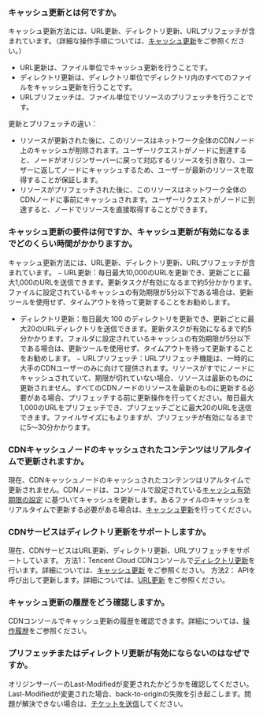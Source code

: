 ### キャッシュ更新とは何ですか。
キャッシュ更新方法には、URL更新、ディレクトリ更新、URLプリフェッチが含まれています。（詳細な操作手順については、[キャッシュ更新](https://intl.cloud.tencent.com/document/product/228/6299)をご参照ください。）
- URL更新は、ファイル単位でキャッシュ更新を行うことです。
- ディレクトリ更新は、ディレクトリ単位でディレクトリ内のすべてのファイルをキャッシュ更新を行うことです。
- URLプリフェッチは、ファイル単位でリソースのプリフェッチを行うことです。

更新とプリフェッチの違い：
- リソースが更新された後に、このリソースはネットワーク全体のCDNノード上のキャッシュが削除されます。ユーザーリクエストがノードに到達すると、ノードがオリジンサーバーに戻って対応するリソースを引き取り、ユーザーに返してノードにキャッシュするため、ユーザーが最新のリソースを取得することが保証します。
- リソースがプリフェッチされた後に、このリソースはネットワーク全体のCDNノードに事前にキャッシュされます。ユーザーリクエストがノードに到達すると、ノードでリソースを直接取得することができます。


### キャッシュ更新の要件は何ですか、キャッシュ更新が有効になるまでどのくらい時間がかかりますか。
キャッシュ更新方法には、URL更新、ディレクトリ更新、URLプリフェッチが含まれています。
− URL更新：毎日最大10,000のURLを更新でき、更新ごとに最大1,000のURLを送信できます。更新タスクが有効になるまで約5分かかります。ファイルに設定されているキャッシュの有効期限が5分以下である場合は、更新ツールを使用せず、タイムアウトを待って更新することをお勧めします。
- ディレクトリ更新：毎日最大 100 のディレクトリを更新でき、更新ごとに最大20のURLディレクトリを送信できます。更新タスクが有効になるまで約5分かかります。フォルダに設定されているキャッシュの有効期限が5分以下である場合は、更新ツールを使用せず、タイムアウトを待って更新することをお勧めします。
− URLプリフェッチ：URLプリフェッチ機能は、一時的に大手のCDNユーザーのみに向けて提供されます。リソースがすでにノードにキャッシュされていて、期限が切れていない場合、リソースは最新のものに更新されません。すべてのCDNノードのリソースを最新のものに更新する必要がある場合、プリフェッチする前に更新操作を行ってください。毎日最大 1,000のURLをプリフェッチでき、プリフェッチごとに最大20のURLを送信できます。ファイルサイズにもよりますが、プリフェッチが有効になるまでに5〜30分かかります。

### CDNキャッシュノードのキャッシュされたコンテンツはリアルタイムで更新されますか。
現在、CDNキャッシュノードのキャッシュされたコンテンツはリアルタイムで更新されません。CDNノードは、コンソールで設定されている[キャッシュ有効期限の設定](https://intl.cloud.tencent.com/document/product/228/35317) に基づいてキャッシュを更新します。あるファイルのキャッシュをリアルタイムで更新する必要がある場合は、[キャッシュ更新](https://intl.cloud.tencent.com/document/product/228/6299)を行ってください。

### CDNサービスはディレクトリ更新をサポートしますか。
現在、CDNサービスはURL更新、ディレクトリ更新、URLプリフェッチをサポートしています。
方法1：Tencent Cloud CDNコンソールで[ディレクトリ更新](https://console.cloud.tencent.com/cdn/refresh)を行います。詳細については、[キャッシュ更新](https://intl.cloud.tencent.com/document/product/228/6299) をご参照ください。
方法2： APIを呼び出して更新します。詳細については、[URL更新](https://intl.cloud.tencent.com/document/product/228/33601) をご参照ください。

### キャッシュ更新の履歴をどう確認しますか。
CDNコンソールでキャッシュ更新の履歴を確認できます。詳細については、[操作履歴](https://intl.cloud.tencent.com/document/product/228/6299#notes)をご参照ください。

### プリフェッチまたはディレクトリ更新が有効にならないのはなぜですか。
オリジンサーバーのLast-Modifiedが変更されたかどうかを確認してください。Last-Modifiedが変更された場合、back-to-originの失敗を引き起こします。問題が解決できない場合は、[チケットを送信](https://console.cloud.tencent.com/workorder/category)してください。
